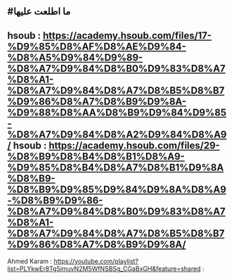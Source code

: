 #ما اطلعت عليها
------------------------
 hsoub : https://academy.hsoub.com/files/17-%D9%85%D8%AF%D8%AE%D9%84-%D8%A5%D9%84%D9%89-%D8%A7%D9%84%D8%B0%D9%83%D8%A7%D8%A1-%D8%A7%D9%84%D8%A7%D8%B5%D8%B7%D9%86%D8%A7%D8%B9%D9%8A-%D9%88%D8%AA%D8%B9%D9%84%D9%85-%D8%A7%D9%84%D8%A2%D9%84%D8%A9/
 hsoub : https://academy.hsoub.com/files/29-%D8%B9%D8%B4%D8%B1%D8%A9-%D9%85%D8%B4%D8%A7%D8%B1%D9%8A%D8%B9-%D8%B9%D9%85%D9%84%D9%8A%D8%A9-%D8%B9%D9%86-%D8%A7%D9%84%D8%B0%D9%83%D8%A7%D8%A1-%D8%A7%D9%84%D8%A7%D8%B5%D8%B7%D9%86%D8%A7%D8%B9%D9%8A/
------------------------
Ahmed Karam : https://youtube.com/playlist?list=PLYkwEr8Tg5imuvN2M5WfNSBSg_CGaBxGH&feature=shared
: 
